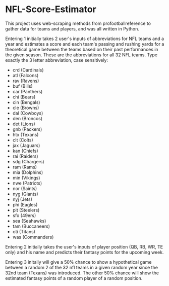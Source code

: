 # NFL-Score-Estimator

This project uses web-scraping methods from profootballreference to gather data for teams and players, and was all written in Python. 

Entering 1 initially takes 2 user's inputs of abbreviations for NFL teams and a year and estimates a score and each team's passing and rushing yards for a theoretical game between the teams based on their past performances in the given season.
These are the abbreviations for all 32 NFL teams. Type exactly the 3 letter abbreviation, case sensitively:
- crd (Cardinals)
- atl (Falcons)
- rav (Ravens)
- buf (Bills)
- car (Panthers)
- chi (Bears)
- cin (Bengals)
- cle (Browns)
- dal (Cowboys)
- den (Broncos)
- det (Lions)
- gnb (Packers)
- htx (Texans)
- clt (Colts)
- jax (Jaguars)
- kan (Chiefs)
- rai (Raiders)
- sdg (Chargers)
- ram (Rams)
- mia (Dolphins)
- min (Vikings)
- nwe (Patriots)
- nor (Saints)
- nyg (Giants)
- nyj (Jets)
- phi (Eagles)
- pit (Steelers)
- sfo (49ers)
- sea (Seahawks)
- tam (Buccaneers)
- oti (Titans)
- was (Commanders)

Entering 2 initially takes the user's inputs of player position (QB, RB, WR, TE only) and his name and predicts their fantasy points for the upcoming week.

Entering 3 initally will give a 50% chance to show a hypothetical game between a random 2 of the 32 nfl teams in a given random year since the 32nd team (Texans) was introduced. The other 50% chance will show the estimated fantasy points of a random player of a random position.

